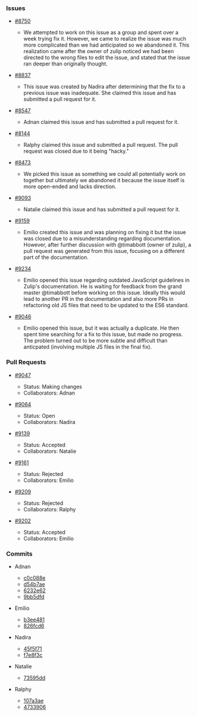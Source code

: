 ### Issues
- [#8750](https://github.com/zulip/zulip/issues/8750)
  - We attempted to work on this issue as a group and spent over a week trying fix it. However, we came to realize the issue was much more complicated than we had anticipated so we abandoned it. This realization came after the owner of zulip noticed we had been directed to the wrong files to edit the issue, and stated that the issue ran deeper than originally thought.  

- [#8837](https://github.com/zulip/zulip/issues/8837)
  - This issue was created by Nadira after determining that the fix to a previous issue was inadequate. She claimed this issue and has submitted a pull request for it.
  
- [#8547](https://github.com/zulip/zulip/issues/8547)
  - Adnan claimed this issue and has submitted a pull request for it.
  
- [#8144](https://github.com/zulip/zulip/issues/8144)
  - Ralphy claimed this issue and submitted a pull request. The pull request was closed due to it being "hacky."
  
- [#8473](https://github.com/zulip/zulip/issues/8473)
  - We picked this issue as something we could all potentially work on together but ultimately we abandoned it because the issue itself is more open-ended and lacks direction.
  
- [#9093](https://github.com/zulip/zulip/issues/9093)
  - Natalie claimed this issue and has submitted a pull request for it.
  
- [#9159](https://github.com/zulip/zulip/issues/9159)
  - Emilio created this issue and was planning on fixing it but the issue was closed due to a misunderstanding regarding documentation. However, after further discussion with @timabbott (owner of zulip), a pull request was generated from this issue, focusing on a different part of the documentation. 
  
- [#9234](https://github.com/zulip/zulip/issues/9234)
  - Emilio opened this issue regarding outdated JavaScript guidelines in Zulip's documentation. He is waiting for feedback from the grand master @timabbott before working on this issue. Ideally this would lead to another PR in the documentation and also more PRs in refactoring old JS files that need to be updated to the ES6 standard.  
  
- [#9046](https://github.com/zulip/zulip/issues/9046)
  - Emilio opened this issue, but it was actually a duplicate. He then spent time searching for a fix to this issue, but made no progress. The problem turned out to be more subtle and difficult than anticpated (involving multiple JS files in the final fix). 

### Pull Requests
- [#9047](https://github.com/zulip/zulip/pull/9047)
  - Status: Making changes
  - Collaborators: Adnan
  
- [#9064](https://github.com/zulip/zulip/pull/9064)
  - Status: Open
  - Collaborators: Nadira
  
- [#9139](https://github.com/zulip/zulip/pull/9139)
  - Status: Accepted
  - Collaborators: Natalie
  
- [#9161](https://github.com/zulip/zulip/pull/9161)
  - Status: Rejected
  - Collaborators: Emilio
  
- [#9209](https://github.com/zulip/zulip/pull/9209)
  - Status: Rejected
  - Collaborators: Ralphy
  
- [#9202](https://github.com/zulip/zulip/pull/9202)
  - Status: Accepted
  - Collaborators: Emilio 
  
### Commits
- Adnan
  - [c0c088e](https://github.com/zulip/zulip/commit/c0c088e232116143530e06a6914045761251bc93)
  - [d54b7ae](https://github.com/zulip/zulip/commit/d54b7ae874c8fa05b148da5bfb1bdcf4e152aab6)
  - [6232e62](https://github.com/zulip/zulip/commit/6232e6286e231623827bfe017c799762ff31fd27)
  - [9bb5dfd](https://github.com/zulip/zulip/commit/9bb5dfdf244ffa7a9347e5642bfaa2e383ea299d)
  
- Emilio
  - [b3ee481](https://github.com/nyu-ossd-s18/zulip/commit/b3ee4811d52349e01869ce2a6c8d0522f9095e1d)
  - [826fcd6](https://github.com/eschadt/zulip/commit/826fcd6137aa3416ed7762fe9667a73d2aa40295)
  
- Nadira
  - [45f5f71](https://github.com/zulip/zulip/pull/9064/commits/45f5f71b85fa1424fc7b85ffb66c7ffb09ee0693)
  - [f7e8f3c](https://github.com/zulip/zulip/pull/9064/commits/f7e8f3c5676a4550f484ddced67c1742de94825d)
  
- Natalie
  - [73595dd](https://github.com/zulip/zulip/pull/9139/commits/73595dd5c3a3b5530ec5cfad778bb5bea6d8c1e2)
  
- Ralphy
  - [107a3ae](https://github.com/zulip/zulip/pull/9209/commits/107a3ae708ee6a846c7e1859d0c779aeedb1526d)
  - [4733906](https://github.com/zulip/zulip/pull/9209/commits/473390689a1728b8b850ee886585dcc769f94242)
